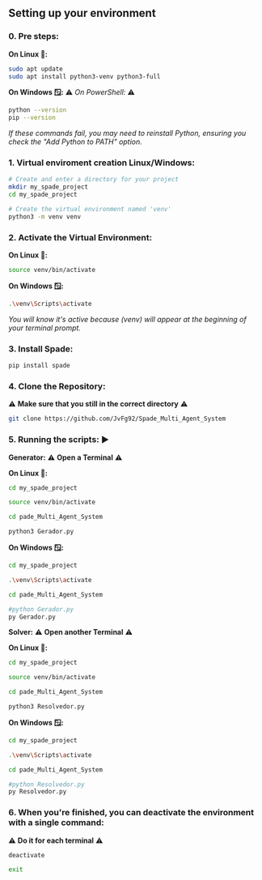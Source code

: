 
## Setting up your environment

### 0. Pre steps:
**On Linux 🐧:**
```bash
sudo apt update
sudo apt install python3-venv python3-full
```

**On Windows 🪟:**
⚠️ *On PowerShell:* ⚠️
```bash
python --version
pip --version
```
*If these commands fail, you may need to reinstall Python, ensuring you check the "Add Python to PATH" option.*

### 1. Virtual enviroment creation Linux/Windows:
```bash
# Create and enter a directory for your project
mkdir my_spade_project
cd my_spade_project

# Create the virtual environment named 'venv'
python3 -m venv venv
```

###  2. Activate the Virtual Environment:
**On Linux 🐧:**
```bash
source venv/bin/activate
```

**On Windows 🪟:**
```bash
.\venv\Scripts\activate
```
*You will know it's active because (venv) will appear at the beginning of your terminal prompt.*

### 3. Install Spade:
```bash
pip install spade
```

### 4. Clone the Repository:
⚠️ **Make sure that you still in the correct directory** ⚠️
```bash
git clone https://github.com/JvFg92/Spade_Multi_Agent_System
```

### 5. Running the scripts: ▶️
**Generator:**
⚠️ **Open a Terminal** ⚠️

**On Linux 🐧:**
```bash
cd my_spade_project
```

```bash
source venv/bin/activate
```

```bash
cd pade_Multi_Agent_System
```

```bash
python3 Gerador.py
```

**On Windows 🪟:**
```bash
cd my_spade_project
```

```bash
.\venv\Scripts\activate
```

```bash
cd pade_Multi_Agent_System
```

```bash
#python Gerador.py
py Gerador.py
```

**Solver:**
⚠️ **Open another Terminal** ⚠️

**On Linux 🐧:**
```bash
cd my_spade_project
```

```bash
source venv/bin/activate
```

```bash
cd pade_Multi_Agent_System
```

```bash
python3 Resolvedor.py
```

**On Windows 🪟:**
```bash
cd my_spade_project
```

```bash
.\venv\Scripts\activate
```

```bash
cd pade_Multi_Agent_System
```

```bash
#python Resolvedor.py
py Resolvedor.py
```

### 6. When you're finished, you can deactivate the environment with a single command:
⚠️ **Do it for each terminal** ⚠️
```bash
deactivate
```

```bash
exit
```
